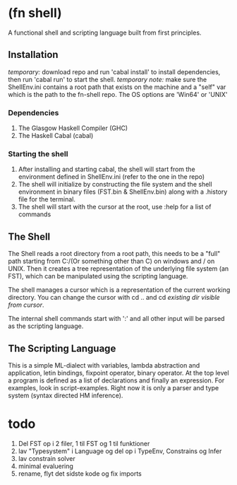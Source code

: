 # (fn shell)
A functional shell and scripting language built from first principles.

## Installation
*temporary:* download repo and run 'cabal install' to install dependencies, then run 'cabal run' to start the shell.
*temporary note:* make sure the ShellEnv.ini contains a root path that exists on the machine and a "self" var which is the path to the fn-shell repo. The OS options are 'Win64' or 'UNIX'

### Dependencies
1. The Glasgow Haskell Compiler (GHC)
2. The Haskell Cabal (cabal)

### Starting the shell
1. After installing and starting cabal, the shell will start from the environment defined in ShellEnv.ini (refer to the one in the repo)
2. The shell will initialize by constructing the file system and the shell environment in binary files (FST.bin & ShellEnv.bin) along with a .history file for the terminal.
3. The shell will start with the cursor at the root, use :help for a list of commands

## The Shell
The Shell reads a root directory from a root path, this needs to be a "full" path starting from C:/(Or something other than C) on windows and / on UNIX. Then it creates a tree representation of the underlying file system (an FST), which can be manipulated using the scripting language.

The shell manages a cursor which is a representation of the current working directory. You can change the cursor with cd .. and cd *existing dir visible from cursor*. 

The internal shell commands start with ':' and all other input will be parsed as the scripting language.

## The Scripting Language
This is a simple ML-dialect with variables, lambda abstraction and application, letin bindings, fixpoint operator, binary operator. At the top level a program is defined as a list of declarations and finally an expression. For examples, look in script-examples. Right now it is only a parser and type system (syntax directed HM inference).

# todo
1. Del FST op i 2 filer, 1 til FST og 1 til funktioner
2. lav "Typesystem" i Language og del op i TypeEnv, Constrains og Infer
3. lav constrain solver
4. minimal evaluering
5. rename, flyt det sidste kode og fix imports